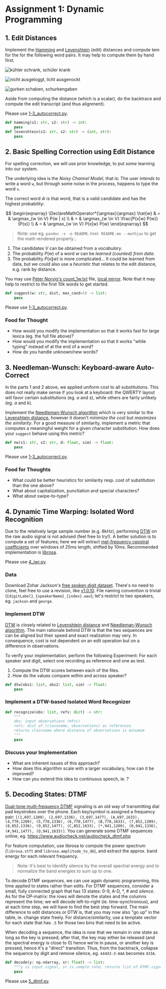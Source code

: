 # Assignment 1: Dynamic Programming

## 1. Edit Distances

Implement the [Hamming](https://en.wikipedia.org/wiki/Hamming_distance) and [Levenshtein](https://en.wikipedia.org/wiki/Levenshtein_distance) (edit) distances and compute tem for the for the following word pairs.
It may help to compute them by hand first.

![kühler schrank, schüler krank](res/97090.jpg)

![nicht ausgeloggt, licht ausgenockt](res/97222.jpg)

![gurken schaben, schurkengaben](res/97669.jpg)

Aside from computing the distance (which is a scalar), do the backtrace and compute the edit transcript (and thus alignment).

Please use [1-3_autocorrect.py](src/1-3_autocorrect.py).

```python
def hamming(s1: str, s2: str) -> int:
    pass
def levenshtein(s1: str, s2: str) -> (int, str):
    pass
```


## 2. Basic Spelling Correction using Edit Distance

For spelling correction, we will use prior knowledge, to put _some_ learning into our system.

The underlying idea is the _Noisy Channel Model_, that is: The user _intends_ to write a word `w`, but through some noise in the process, happens to type the word `x`.

The correct word $\hat{w}$ is that word, that is a valid candidate and has the highest probability:

$$
\begin{eqnarray}
\DeclareMathOperator*{\argmax}{argmax}
\hat{w} & = & \argmax_{w \in V} P(w | x) \\
        & = & \argmax_{w \in V} \frac{P(x|w) P(w)}{P(x)} \\
        & = & \argmax_{w \in V} P(x|w) P(w)
\end{eqnarray}
$$

> Note: use eg. `pandoc -s -o README.html README.me --mathjax` to get the math rendered properly...

1. The candidates $V$ can be obtained from a _vocabulary_.
2. The probability $P(w)$ of a word $w$ can be _learned (counted) from data_.
3. The probability $P(x\|w)$ is more complicated... It could be learned from data, but we could also use a _heuristic_ that relates to the edit distance, e.g. rank by distance.

You may use [Peter Norvig's count_1w.txt](http://norvig.com/ngrams/) file, [local mirror](res/count_1w.tar.bz2).
Note that it may help to restrict to the first 10k words to get started.

```python
def suggest(w: str, dist, max_cand=5) -> list:
    pass
```

Please use [1-3_autocorrect.py](src/1-3_autocorrect.py).


### Food for Thought

- How would you modify the implementation so that it works fast for large lexica (eg. the full file above)?
- How would you modify the implementation so that it works "while typing" instead of at the end of a word?
- How do you handle unknown/new words?


## 3. Needleman-Wunsch: Keyboard-aware Auto-Correct

In the parts 1 and 2 above, we applied uniform cost to all substitutions.
This does not really make sense if you look at a keyboard: the QWERTY layout will favor certain substitutions (eg. _a_ and _s_), while others are fairly unlikely (eg. _a_ and _k_).

Implement the [Needleman-Wunsch algorithm](https://en.wikipedia.org/wiki/Needleman–Wunsch_algorithm) which is very similar to the [Levenshtein distance](https://en.wikipedia.org/wiki/Levenshtein_distance), however it doesn't _minimize the cost_ but _maximizes the similarity_.
For a good measure of similarity, implement a metric that computes a meaningful weight for a given character substitution.
How does your `suggest` behave using this metric?

```python
def nw(s1: str, s2: str, d: float, sim) -> float:
    pass
```

Please use [1-3_autocorrect.py](src/1-3_autocorrect.py).

### Food for Thoughts

- What could be better heuristics for similarity resp. cost of substitution than the one above?
- What about capitalization, punctiation and special characters?
- What about swipe-to-type?


## 4. Dynamic Time Warping: Isolated Word Recognition

Due to the relatively large sample number (e.g. 8kHz), performing [DTW](https://en.wikipedia.org/wiki/Dynamic_time_warping) on the raw audio signal is not advised (feel free to try!).
A better solution is to compute a set of features; here we will extract [mel-frequency cepstral coefficients](https://en.wikipedia.org/wiki/Mel-frequency_cepstrum) over windows of 25ms length, shifted by 10ms.
Recommended implementation is [librosa](https://librosa.org/doc/main/generated/librosa.feature.mfcc.html).

Please use [4_iwr.py](src/4_iwr.py).

### Data

Download Zohar Jackson's [free spoken digit dataset](https://github.com/Jakobovski/free-spoken-digit-dataset).
There's no need to clone, feel free to use a revision, like [v1.0.10](https://github.com/Jakobovski/free-spoken-digit-dataset/archive/refs/tags/v1.0.10.tar.gz).
File naming convention is trivial (`{digitLabel}_{speakerName}_{index}.wav`); let's restrict to two speakers, eg. `jackson` and `george`.

### Implement DTW

[DTW](https://en.wikipedia.org/wiki/Dynamic_time_warping) is closely related to [Levenshtein distance](https://en.wikipedia.org/wiki/Levenshtein_distance) and [Needleman-Wunsch algorithm](https://en.wikipedia.org/wiki/Needleman–Wunsch_algorithm).
The main rationale behind DTW is that the two sequences are can be aligned but their speed and exact realization may very.
In consequence, cost is not dependent on an edit operation but on a difference in observations.

To verify your implementation, perform the following Experiment:
For each speaker and digit, select one recording as reference and one as test.

1. Compute the DTW scores between each of the files. 
2. How do the values compare within and across speaker?

```python
def dtw(obs1: list, obs2: list, sim) -> float:
    pass
```

### Implement a DTW-based Isolated Word Recognizer

```python
def recognize(obs: list, refs: dict) -> str:
    """
    obs: input observations (mfcc)
    refs: dict of (classname, observations) as references
    returns classname where distance of observations is minumum
    """
    pass
```

### Discuss your Implementation

- What are inherent issues of this approach?
- How does this algorithm scale with a larger vocabulary, how can it be improved?
- How can you extend this idea to continuous speech, ie. ?


## 5. Decoding States: DTMF

[Dual-tone multi-frequency DTMF](https://en.wikipedia.org/wiki/Dual-tone_multi-frequency_signaling) signaling is an old way of transmitting dial pad keystrokes over the phone.
Each key/symbol is assigned a frequency pair: `[(1,697,1209), (2,697,1336), (3,697,1477), (A,697,1633), (4,770,1209), (5,770,1336), (6,770,1477), (B,770,1633), (7,852,1209), (8,852,1336), (9,852,1477), (C,852,1633), (*,941,1209), (0,941,1336), (#,941,1477), (D,941,1633)]`.
You can generate some DTMF sequences online, eg. <https://www.audiocheck.net/audiocheck_dtmf.php>

For feature computation, use librosa to compute the power spectrum (`librosa.stft` and `librosa.amplitude_to_db`), and extract the approx. band energy for each relevant frequency.

> Note: It's best to identify silence by the overall spectral energy and to normalize the band energies to sum up to one.

To decode DTMF sequences, we can use again dynamic programming, this time applied to states rather than edits.
For DTMF sequences, consider a small, fully connected graph that has 13 states: 0-9, A-D, \*, \# and _silence_.
As for the DP-matrix: the rows will denote the states and the columns represent the time; we will decode left-to-right (ie. time-synchronous), and at each time step, we will have to find the best step forward.
The main difference to edit distances or DTW is, that you may now also "go up" in the table, ie. change state freely.
For distance/similarity, use a template vector for each state that has `.5` for those two bins that need to be active.

When decoding a sequence, the idea is now that we remain in one state as long as the key is pressed; after that, the key may either be released (and the spectral energy is close to 0) hence we're in pause, or another key is pressed, hence it's a "direct" transition.
Thus, from the backtrack, collapse the sequence by digit and remove silence, eg. `44443-3-AAA` becomes `433A`.


```python
def decode(y: np.ndarray, sr: float) -> list:
	"""y is input signal, sr is sample rate; returns list of DTMF-signals (no silence)"""
	pass
```

Please use [5_dtmf.py](src/5_dtmf.py).
